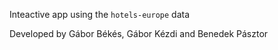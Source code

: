 Inteactive app using the `hotels-europe` data

Developed by Gábor Békés, Gábor Kézdi and Benedek Pásztor
